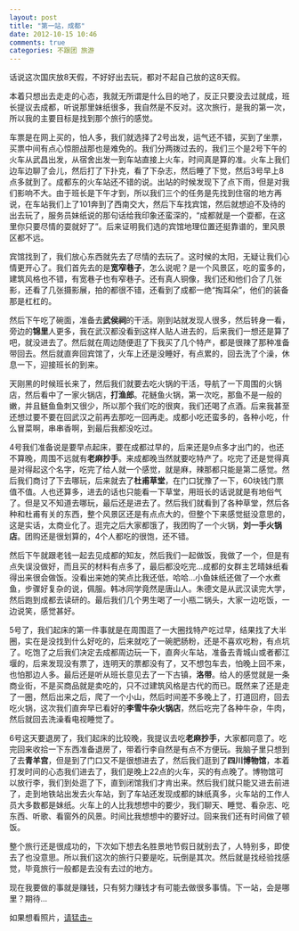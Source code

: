 ```yaml
---
layout: post
title: "第一站，成都"
date: 2012-10-15 10:46
comments: true
categories: 不跟团 旅游
---
```


话说这次国庆放8天假，不好好出去玩，都对不起自己放的这8天假。

本着只想出去走走的心态，我就无所谓是什么目的地了，反正只要没去过就成，班长提议去成都，听说那里妹纸很多，我自然是不反对。这次旅行，是我的第一次，所以我的主要目标是找到那个旅行的感觉。

车票是在网上买的，怕人多，我们就选择了2号出发，运气还不错，买到了坐票，买票中间有点心惊胆战那也是难免的。我们分两拨过去的，我们三个是2号下午的火车从武昌出发，从宿舍出发一到车站直接上火车，时间真是算的准。火车上我们边车边聊了会儿，然后打了下扑克，看了下杂志，然后睡了下觉，然后3号早上8点多就到了。成都东的火车站还不错的说。出站的时候发现下了点下雨，但是对我们影响不大。由于班长是下午才到，所以我们三个的任务是先找到住宿的地方再说，在车站我们上了101奔到了西南交大，然后下车找宾馆，然后就想迫不及待的出去玩了，服务员妹纸说的那句话给我印象还蛮深的，“成都就是一个耍都，在这里你只要尽情的耍就好了”。后来证明我们选的宾馆地理位置还挺靠谱的，里风景区都不远。

宾馆找到了，我们放心东西就先去了尽情的去玩了。这时候的太阳，无疑让我们心情更开心了。我们首先去的是**宽窄巷子**，怎么说呢？是一个风景区，吃的蛮多的，建筑风格也不错，有宽巷子也有窄巷子。还有真人铜像，我们还和他们合了几张影，还看了几张摄影展，拍的都很不错，还看到了成都一绝“掏耳朵”，他们的装备那是杠杠的。

然后下午吃了碗面，准备去**武侯祠**的干活。刚到站就发现人很多，然后转身一看，旁边的**锦里**人更多，我在武汉都没看到这样人贴人进去的，后来我们一想还是算了吧，就没进去了。然后就在周边随便逛了下我买了几个特产，都是很辣了那种准备带回去。然后就直奔回宾馆了，火车上还是没睡好，有点累的，回去洗了个澡，休息一下，迎接班长的到来。

天刚黑的时候班长来了，然后我们就要去吃火锅的干活，导航了一下周围的火锅店，然后看中了一家火锅店，**打渔郎**。花鲢鱼火锅，第一次吃，那鱼不是一般的嫩，并且鲢鱼鱼刺又很少，所以那个我们吃的很爽，我们还喝了点酒。后来我甚至还想过要不要在回武汉之前再去那吃一回再走。成都小吃还蛮多的，各种小吃，什么冒菜啊，串串香啊，到最后我都没吃过。

4号我们准备说是要早点起床，要在成都过早的，后来还是9点多才出门的，也还不算晚，周围不远就有**老麻抄手**。来成都晚当然就要吃特产了。吃完了还是觉得真是对得起这个名字，吃完了给人就一个感觉，就是麻，辣那都只能是第二感觉。然后我们商讨了下去哪玩，后来就去了**杜甫草堂**，在门口犹豫了一下，60块钱门票值不值。人也还算多，进去的话也只能看一下草堂，用班长的话说就是有地俗气了。但是又不知道去哪玩，最后还是进去了。然后我们就看到了各种草堂，然后各种和杜甫有关的东西，整个风景区还是有点点大的，但整个下来感觉挺没意思的，这是实话，太商业化了。逛完之后大家都饿了，我团购了一个火锅，**刘一手火锅店**。团购还是很划算的，4个人都吃的很饱，还不错。

然后下午就跟老钱一起去见成都的知友，然后我们一起做饭，我做了一个，但是有点失误没做好，而且买的材料有点多了，最后都没吃完...成都的女群主艺晴妹纸看得出来很会做饭。没看出来她的笑点比我还低，哈哈...小鱼妹纸还做了一个水煮鱼，步骤好复杂的说，佩服。韩冰同学竟然是唐山人。朱德文是从武汉读完大学，然后跑到成都去读研的。最后我们几个男生喝了一小瓶二锅头，大家一边吃饭，一边说笑，感觉甚好。

5号了，我们起床的第一件事就是在周围逛了一大圈找特产吃过早，结果找了大半圈，实在是没找到什么好吃的，后来就吃了一碗肥肠粉，还是不喜欢吃粉，有点坑了。吃饱了之后我们决定去成都周边玩一下，直奔火车站，准备去青城山或者都江堰的，后来发现没有票了，连明天的票都没有了，又不想包车去，怕晚上回不来，也怕那边人多。最后还是听从班长意见去了一下古镇，**洛带**。给人的感觉就是一条商业街，不是买商品就是卖吃的，只不过建筑风格是古代的而已。既然来了还是走了一圈，然后出来之后，爬了一个小山，然后时间差不多晚上了，打道回府，回去吃火锅，这次我们直奔早已看好的**李雪牛杂火锅店**，然后吃完了各种牛杂，牛肉，然后就回去洗澡看电视睡觉了。

6号这天要退房了，我们起床的比较晚，我提议去吃**老麻抄手**，大家都同意了。吃完回来收拾一下东西准备退房了，带着行李自然是有点不方便玩。我脑子里只想到了去**青羊宫**，但是到了门口又不是很想进去了，然后我们逛到了**四川博物馆**，本着打发时间的心态我们进去了，我们是晚上22点的火车，买的有点晚了。博物馆可以放行李，我们到处逛了下，直到闭馆我们才肯出来。然后我们就只能又进去前进了，走到地铁站出发去火车站，到了车站还发现成都的妹纸真多，火车站的工作人员大多数都是妹纸。火车上的人比我想想中的要少，我们聊天、睡觉、看杂志、吃东西、听歌、看窗外的风景。时间比我想想中的要好过。回来我们还有时间做了顿饭。

整个旅行还是很成功的，下次如下想去名胜景地节假日就别去了，人特别多，即使去了也没意思。所以我们这次的旅行只要是吃，玩倒是其次。然后就是找经验找感觉，毕竟旅行一般都是去没有去过的地方。

现在我要做的事就是赚钱，只有努力赚钱才有可能去做很多事情。下一站，会是哪里？期待...

如果想看照片，[请猛击~](http://nowhisky.lofter.com/)